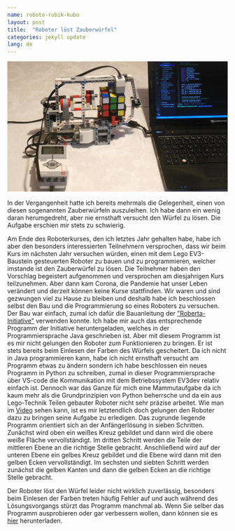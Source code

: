 ```yaml
---
name: roboto-rubik-kubo
layout: post
title:  "Roboter löst Zauberwürfel"
categories: jekyll update
lang: de
---
```

![Roboto solvas Rubik-kubon](../../bildoj/rubik-roboto.JPG)

In der Vergangenheit hatte ich bereits mehrmals die Gelegenheit, einen von diesen sogenannten Zauberwürfeln auszuleihen. Ich habe dann ein wenig daran herumgedreht, aber nie ernsthaft versucht den Würfel zu lösen. Die Aufgabe erschien mir stets zu schwierig.

Am Ende des Roboterkurses, den ich letztes Jahr gehalten habe, habe ich aber den besonders interessierten Teilnehmern versprochen, dass wir beim Kurs im nächsten Jahr versuchen würden, einen mit dem Lego EV3-Baustein gesteuerten Roboter zu bauen und zu programmieren, welcher imstande ist den Zauberwürfel zu lösen. Die Teilnehmer haben den Vorschlag begeistert aufgenommen und versprochen am diesjahrigen Kurs teilzunehmen. Aber dann kam Corona, die Pandemie hat unser Leben verändert und derzeit können keine Kurse stattfinden. 
Wir waren und sind gezwungen viel zu Hause zu bleiben und deshalb habe ich beschlossen selbst den Bau und die Programmierung so eines Roboters zu versuchen. Der Bau war einfach, zumal ich dafür die Bauanleitung der ["Roberta-Initiative"](https://www.roberta-home.de/fileadmin/user_upload/Materialien/Bauanleitungen/Bauanleitung_CubeSolver_20-02-18.pdf)  verwenden konnte. Ich habe mir auch das entsprechende Programm der Initiative heruntergeladen, welches in der Programmiersprache Java geschrieben ist. Aber mit diesem Programm ist es mir nicht gelungen den Roboter zum Funktionieren zu bringen. Er ist stets bereits beim Einlesen der Farben des Würfels gescheitert. Da ich nicht in Java programmieren kann, habe ich nicht ernsthaft versucht am Programm etwas zu ändern sondern ich habe beschlossen ein neues Programm in Python zu schreiben, zumal in dieser Programmiersprache über VS-code die Kommunikation mit dem Betriebssystem EV3dev relativ einfach ist. Dennoch war das Ganze für mich eine Mammutaufgabe da ich kaum mehr als die Grundprinzipien von Python beherrsche und da ein aus Lego-Technik Teilen gebauter Roboter nicht sehr präzise arbeitet. Wie man im [Video](https://www.youtube.com/results?search_query=roberta-roboter+l%C3%B6st+zauberw%C3%BCrfel)  sehen kann, ist es mir letztendlich doch gelungen den Roboter dazu zu bringen seine Aufgabe zu erledigen. Das zugrunde liegende Programm orientiert sich an der Anfängerlösung in sieben Schritten. Zunächst wird oben ein weißes Kreuz gebildet und dann wird die obere weiße Fläche vervollständigt. Im dritten Schritt werden die Teile der mittleren Ebene an die richtige Stelle gebracht. Anschließend wird auf der unteren Ebene ein gelbes Kreuz gebildet und die Ebene wird dann mit den gelben Ecken vervollständigt. Im sechsten und siebten Schritt werden zunächst die gelben Kanten und dann die gelben Ecken an die richtige Stelle gebracht.
 
Der Roboter löst den Würfel leider nicht wirklich zuverlässig, besonders beim Einlesen der Farben treten häufig Fehler auf und auch während des Lösungsvorgangs stürzt das Programm manchmal ab. Wenn Sie selber das Programm ausprobieren oder gar verbessern wollen, dann können sie es [hier](https://drive.google.com/drive/folders/1QS3gdjs4p_A8zH5m4D9c7zEqrdMEpN41?usp=sharing) herunterladen.



